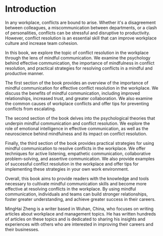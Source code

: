 # Introduction

In any workplace, conflicts are bound to arise. Whether it's a disagreement between colleagues, a miscommunication between departments, or a clash of personalities, conflicts can be stressful and disruptive to productivity. However, conflict resolution is an essential skill that can improve workplace culture and increase team cohesion.

In this book, we explore the topic of conflict resolution in the workplace through the lens of mindful communication. We examine the psychology behind effective communication, the importance of mindfulness in conflict resolution, and practical strategies for resolving conflicts in a mindful and productive manner.

The first section of the book provides an overview of the importance of mindful communication for effective conflict resolution in the workplace. We discuss the benefits of mindful communication, including improved relationships, increased trust, and greater collaboration. We also examine the common causes of workplace conflicts and offer tips for preventing conflicts from escalating.

The second section of the book delves into the psychological theories that underpin mindful communication and conflict resolution. We explore the role of emotional intelligence in effective communication, as well as the neuroscience behind mindfulness and its impact on conflict resolution.

Finally, the third section of the book provides practical strategies for using mindful communication to resolve conflicts in the workplace. We offer techniques for active listening, empathetic communication, collaborative problem-solving, and assertive communication. We also provide examples of successful conflict resolution in the workplace and offer tips for implementing these strategies in your own work environment.

Overall, this book aims to provide readers with the knowledge and tools necessary to cultivate mindful communication skills and become more effective at resolving conflicts in the workplace. By using mindful communication, individuals and teams can build stronger relationships, foster greater understanding, and achieve greater success in their careers.

MingHai Zheng is a writer based in Wuhan, China, who focuses on writing articles about workplace and management topics. He has written hundreds of articles on these topics and is dedicated to sharing his insights and experiences with others who are interested in improving their careers and their businesses.
